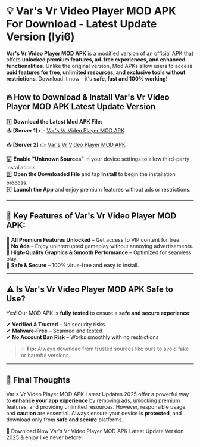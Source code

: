 # 💡 Var's Vr Video Player MOD APK For Download - Latest Update Version (lyi6)

**Var's Vr Video Player MOD APK** is a modified version of an official APK that offers **unlocked premium features, ad-free experiences, and enhanced functionalities**. Unlike the original version, Mod APKs allow users to access **paid features for free, unlimited resources, and exclusive tools without restrictions**. Download it now – it's **safe, fast and 100% working!**

## 🔥 **How to Download & Install Var's Vr Video Player MOD APK Latest Update Version**

1️⃣ **Download the Latest Mod APK File:**  
📥 **[Server 1]** 👉 [Var's Vr Video Player MOD APK](https://hapymods.com?title=Var's+Vr+Video+Player+MOD+APK&ref=FU1)

📥 **[Server 2]** 👉 [Var's Vr Video Player MOD APK](https://hapymods.com?title=Var's+Vr+Video+Player+MOD+APK&ref=FU1)

2️⃣ **Enable "Unknown Sources"** in your device settings to allow third-party installations.  
3️⃣ **Open the Downloaded File** and tap **Install** to begin the installation process.  
4️⃣ **Launch the App** and enjoy premium features without ads or restrictions.

---

## 🌟 **Key Features of Var's Vr Video Player MOD APK:**
 
🔽 **All Premium Features Unlocked** – Get access to VIP content for free.  
🔽 **No Ads** – Enjoy uninterrupted gameplay without annoying advertisements.  
🔽 **High-Quality Graphics & Smooth Performance** – Optimized for seamless play.  
🔽 **Safe & Secure** – 100% virus-free and easy to install.  

---

## ⚠️ **Is Var's Vr Video Player MOD APK Safe to Use?**

Yes! Our MOD APK is **fully tested** to ensure a **safe and secure experience**:

✔ **Verified & Trusted** – No security risks  
✔ **Malware-Free** – Scanned and tested  
✔ **No Account Ban Risk** – Works smoothly with no restrictions

> 💡 **Tip:** Always download from trusted sources like ours to avoid fake or harmful versions.

---

## 📌 **Final Thoughts**
 
Var's Vr Video Player MOD APK Latest Updates 2025 offer a powerful way to **enhance your app experience** by removing ads, unlocking premium features, and providing unlimited resources. However, responsible usage and **caution** are essential. Always ensure your device is **protected**, and download only from **safe and secure** platforms.  

🔽 Download Now Var's Vr Video Player MOD APK Latest Update Version 2025 & enjoy like never before!